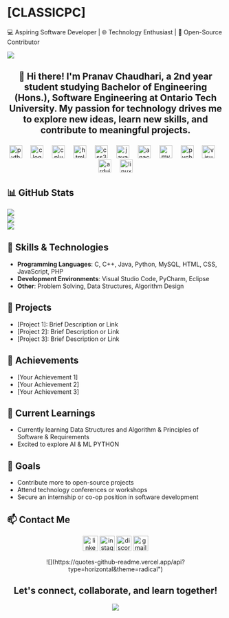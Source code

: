 # [CLASSICPC]

💻 Aspiring Software Developer | 🌐 Technology Enthusiast | 🚀 Open-Source Contributor



<img src='https://user-images.githubusercontent.com/74038190/226190894-18e959ba-d458-4a94-ac44-790190f2a947.gif' >


<h2 align="center">👋 Hi there! I'm Pranav Chaudhari, a 2nd year student studying Bachelor of Engineering (Hons.), Software Engineering at Ontario Tech University. My passion for technology drives me to explore new ideas, learn new skills, and contribute to meaningful projects.</h2>



###

<div align="center">
  <img src="https://cdn.jsdelivr.net/gh/devicons/devicon/icons/python/python-original.svg" height="30" alt="python logo"  />
  <img width="12" />
  <img src="https://cdn.jsdelivr.net/gh/devicons/devicon/icons/c/c-original.svg" height="30" alt="c logo"  />
  <img width="12" />
  <img src="https://cdn.jsdelivr.net/gh/devicons/devicon/icons/cplusplus/cplusplus-original.svg" height="30" alt="cplusplus logo"  />
  <img width="12" />
  <img src="https://cdn.jsdelivr.net/gh/devicons/devicon/icons/html5/html5-original.svg" height="30" alt="html5 logo"  />
  <img width="12" />
  <img src="https://cdn.jsdelivr.net/gh/devicons/devicon/icons/css3/css3-original.svg" height="30" alt="css3 logo"  />
  <img width="12" />
  <img src="https://cdn.jsdelivr.net/gh/devicons/devicon/icons/javascript/javascript-original.svg" height="30" alt="javascript logo"  />
  <img width="12" />
  <img src="https://cdn.jsdelivr.net/gh/devicons/devicon/icons/anaconda/anaconda-original.svg" height="30" alt="anaconda logo"  />
  <img width="12" />
  <img src="https://cdn.jsdelivr.net/gh/devicons/devicon/icons/mysql/mysql-original.svg" height="30" alt="mysql logo"  />
  <img width="12" />
  <img src="https://cdn.jsdelivr.net/gh/devicons/devicon/icons/pycharm/pycharm-original.svg" height="30" alt="pycharm logo"  />
  <img width="12" />
  <img src="https://cdn.jsdelivr.net/gh/devicons/devicon/icons/visualstudio/visualstudio-plain.svg" height="30" alt="visualstudio logo"  />
  <img width="12" />
  <img src="https://cdn.jsdelivr.net/gh/devicons/devicon/icons/arduino/arduino-original.svg" height="30" alt="arduino logo"  />
  <img width="12" />
  <img src="https://cdn.jsdelivr.net/gh/devicons/devicon/icons/linux/linux-original.svg" height="30" alt="linux logo"  />
 
</div>

## 📊 GitHub Stats

<img src="https://github-readme-stats.vercel.app/api?username=classicpc&theme=dark&hide_border=false&include_all_commits=false&count_private=false"><br/>
<img src="https://github-readme-streak-stats.herokuapp.com/?user=classicpc&theme=dark&hide_border=false"><br/>
<img src="https://github-readme-stats.vercel.app/api/top-langs/?username=classicpc&theme=dark&hide_border=false&include_all_commits=false&count_private=false&layout=compact">

## 🔧 Skills & Technologies

- **Programming Languages**: C, C++, Java, Python, MySQL, HTML, CSS, JavaScript, PHP
- **Development Environments**: Visual Studio Code, PyCharm, Eclipse
- **Other**: Problem Solving, Data Structures, Algorithm Design

## 💼 Projects

- [Project 1]: Brief Description or Link
- [Project 2]: Brief Description or Link
- [Project 3]: Brief Description or Link

## 🌟 Achievements

- [Your Achievement 1]
- [Your Achievement 2]
- [Your Achievement 3]

## 🌱 Current Learnings

- Currently learning Data Structures and Algorithm & Principles of Software & Requirements
- Excited to explore AI & ML PYTHON

## 🚀 Goals

- Contribute more to open-source projects
- Attend technology conferences or workshops
- Secure an internship or co-op position in software development

## 📫 Contact Me

<div align="center">
  <a href="https://www.linkedin.com/in/pranav-chaudhari-366a76248/"><img src="https://img.shields.io/static/v1?message=LinkedIn&logo=linkedin&label=&color=0077B5&logoColor=white&labelColor=&style=for-the-badge" height="35" alt="linkedin logo"  /></a>
  <a href="https://www.instagram.com/_classic_pc_/"><img src="https://img.shields.io/static/v1?message=Instagram&logo=instagram&label=&color=E4405F&logoColor=white&labelColor=&style=for-the-badge" height="35" alt="instagram logo"  /></a>
  <a href="https://discordapp.com/users/753993400730255360"><img src="https://img.shields.io/static/v1?message=Discord&logo=discord&label=&color=7289DA&logoColor=white&labelColor=&style=for-the-badge" height="35" alt="discord logo"  /></a>
  <a href="mailto:pranavc2004@gmail.com"><img src="https://img.shields.io/static/v1?message=Gmail&logo=gmail&label=&color=D14836&logoColor=white&labelColor=&style=for-the-badge" height="35" alt="gmail logo"  /></a>
</div>

<p align="center">
![](https://quotes-github-readme.vercel.app/api?type=horizontal&theme=radical")
</p>

<h2 align="center">Let's connect, collaborate, and learn together!</h2>
<p align="center">
<img src='https://user-images.githubusercontent.com/74038190/212284158-e840e285-664b-44d7-b79b-e264b5e54825.gif' >
</p>
<!---
classicpc/classicpc is a ✨ special ✨ repository because its `README.md` (this file) appears on your GitHub profile.
You can click the Preview link to take a look at your changes.
--->
